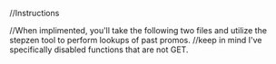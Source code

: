 //Instructions

//When implimented, you'll take the following two files and utilize the stepzen tool to perform lookups of past promos. 
//keep in mind I've specifically disabled functions that are not GET. 